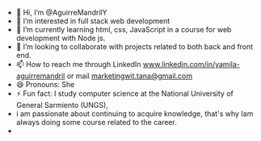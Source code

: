 - 👋 Hi, I’m @AguirreMandrilY
- 👀 I’m interested in full stack web development
- 🌱 I’m currently learning html, css, JavaScript in a course for web development with Node js.
- 💞️ I’m looking to collaborate with projects related to both back and front end.
- 📫 How to reach me through LinkedIn www.linkedin.com/in/yamila-aguirremandril or mail marketingwit.tana@gmail.com
- 😄 Pronouns: She
- ⚡ Fun fact: I study computer science at the National University of General Sarmiento (UNGS),
- i am passionate about continuing to acquire knowledge, that's why Iam always doing some course related to the career.
- 
<!---
AguirreMandrilY/AguirreMandrilY is a ✨ special ✨ repository because its `README.md` (this file) appears on your GitHub profile.
You can click the Preview link to take a look at your changes.
--->
